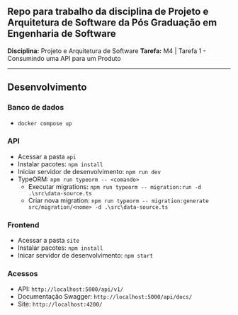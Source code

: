 
## Repo para trabalho da disciplina de Projeto e Arquitetura de Software da Pós Graduação em Engenharia de Software

**Disciplina:** Projeto e Arquitetura de Software 
**Tarefa:** M4 | Tarefa 1 - Consumindo uma API para um Produto

---

## Desenvolvimento

### Banco de dados
- `docker compose up`

### API
- Acessar a pasta `api`
- Instalar pacotes: `npm install`
- Iniciar servidor de desenvolvimento: `npm run dev`
- TypeORM: `npm run typeorm -- <comando>`
  - Executar migrations: `npm run typeorm -- migration:run -d .\src\data-source.ts`
  - Criar nova migration: `npm run typeorm -- migration:generate src/migration/<nome> -d .\src\data-source.ts`
  
### Frontend
- Acessar a pasta `site`
- Instalar pacotes: `npm install`
- Inicar servidor de desenvolvimento: `npm start`

### Acessos
- API: `http://localhost:5000/api/v1/`
- Documentação Swagger: `http://localhost:5000/api/docs/`
- Site: `http://localhost:4200/`
